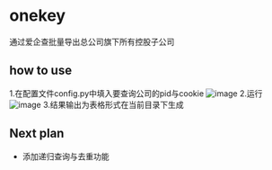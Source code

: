 # onekey
通过爱企查批量导出总公司旗下所有控股子公司

## how to use
1.在配置文件config.py中填入要查询公司的pid与cookie
![image](https://github.com/tonmonkey/onekey/assets/84943423/0cd2a707-175d-4989-9b89-c1a188e60e04)
2.运行
![image](https://github.com/tonmonkey/onekey/assets/84943423/79672d2f-94ed-4fef-be19-1e9cdfe4b708)
3.结果输出为表格形式在当前目录下生成
  
## Next plan
  + 添加递归查询与去重功能
